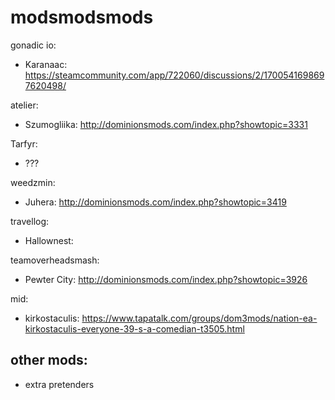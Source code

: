 # modsmodsmods

gonadic io:
- Karanaac: https://steamcommunity.com/app/722060/discussions/2/1700541698697620498/

atelier:
- Szumogliika: http://dominionsmods.com/index.php?showtopic=3331

Tarfyr:
- ???

weedzmin:
- Juhera: http://dominionsmods.com/index.php?showtopic=3419

travellog:
- Hallownest:

teamoverheadsmash:
- Pewter City: http://dominionsmods.com/index.php?showtopic=3926

mid:
- kirkostaculis: https://www.tapatalk.com/groups/dom3mods/nation-ea-kirkostaculis-everyone-39-s-a-comedian-t3505.html

## other mods:
- extra pretenders
